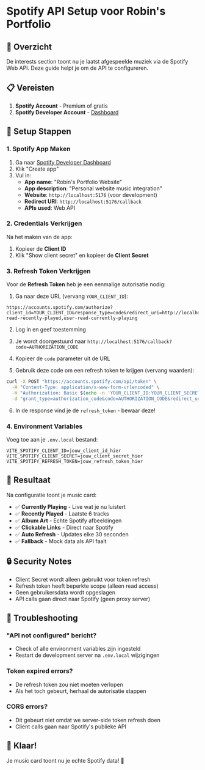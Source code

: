 # Spotify API Setup voor Robin's Portfolio

## 🎵 Overzicht

De interests section toont nu je laatst afgespeelde muziek via de Spotify Web API. Deze guide helpt je om de API te configureren.

## 📋 Vereisten

1. **Spotify Account** - Premium of gratis
2. **Spotify Developer Account** - [Dashboard](https://developer.spotify.com/dashboard)

## 🔧 Setup Stappen

### 1. Spotify App Maken

1. Ga naar [Spotify Developer Dashboard](https://developer.spotify.com/dashboard)
2. Klik "Create app"
3. Vul in:
   - **App name**: "Robin's Portfolio Website"
   - **App description**: "Personal website music integration"
   - **Website**: `http://localhost:5176` (voor development)
   - **Redirect URI**: `http://localhost:5176/callback`
   - **APIs used**: Web API

### 2. Credentials Verkrijgen

Na het maken van de app:

1. Kopieer de **Client ID**
2. Klik "Show client secret" en kopieer de **Client Secret**

### 3. Refresh Token Verkrijgen

Voor de **Refresh Token** heb je een eenmalige autorisatie nodig:

1. Ga naar deze URL (vervang `YOUR_CLIENT_ID`):
```
https://accounts.spotify.com/authorize?client_id=YOUR_CLIENT_ID&response_type=code&redirect_uri=http://localhost:5176/callback&scope=user-read-recently-played,user-read-currently-playing
```

2. Log in en geef toestemming
3. Je wordt doorgestuurd naar `http://localhost:5176/callback?code=AUTHORIZATION_CODE`
4. Kopieer de `code` parameter uit de URL

5. Gebruik deze code om een refresh token te krijgen (vervang waarden):
```bash
curl -X POST "https://accounts.spotify.com/api/token" \
  -H "Content-Type: application/x-www-form-urlencoded" \
  -H "Authorization: Basic $(echo -n 'YOUR_CLIENT_ID:YOUR_CLIENT_SECRET' | base64)" \
  -d "grant_type=authorization_code&code=AUTHORIZATION_CODE&redirect_uri=http://localhost:5176/callback"
```

6. In de response vind je de `refresh_token` - bewaar deze!

### 4. Environment Variables

Voeg toe aan je `.env.local` bestand:

```env
VITE_SPOTIFY_CLIENT_ID=jouw_client_id_hier
VITE_SPOTIFY_CLIENT_SECRET=jouw_client_secret_hier
VITE_SPOTIFY_REFRESH_TOKEN=jouw_refresh_token_hier
```

## 🎯 Resultaat

Na configuratie toont je music card:

- ✅ **Currently Playing** - Live wat je nu luistert
- ✅ **Recently Played** - Laatste 6 tracks
- ✅ **Album Art** - Echte Spotify afbeeldingen
- ✅ **Clickable Links** - Direct naar Spotify
- ✅ **Auto Refresh** - Updates elke 30 seconden
- ✅ **Fallback** - Mock data als API faalt

## 🔒 Security Notes

- Client Secret wordt alleen gebruikt voor token refresh
- Refresh token heeft beperkte scope (alleen read access)
- Geen gebruikersdata wordt opgeslagen
- API calls gaan direct naar Spotify (geen proxy server)

## 🐛 Troubleshooting

### "API not configured" bericht?
- Check of alle environment variables zijn ingesteld
- Restart de development server na `.env.local` wijzigingen

### Token expired errors?
- De refresh token zou niet moeten verlopen
- Als het toch gebeurt, herhaal de autorisatie stappen

### CORS errors?
- Dit gebeurt niet omdat we server-side token refresh doen
- Client calls gaan naar Spotify's publieke API

## 🎉 Klaar!

Je music card toont nu je echte Spotify data! 🎵